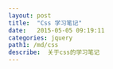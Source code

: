 ```yaml
---
layout: post
title:  "Css 学习笔记"
date:   2015-05-05 09:19:11
categories: jquery
path1: /md/css
describe:  关于css的学习笔记
---
```


